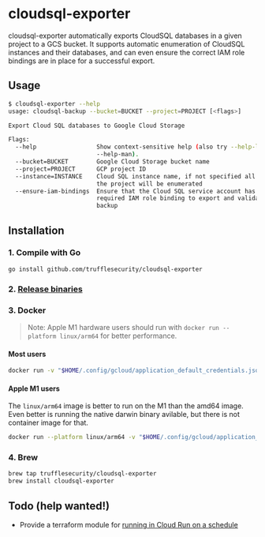 # cloudsql-exporter

cloudsql-exporter automatically exports CloudSQL databases in a given project to a GCS bucket.
It supports automatic enumeration of CloudSQL instances and their databases, and can even ensure the correct IAM role bindings are in place for a successful export.

## Usage

```bash
$ cloudsql-exporter --help
usage: cloudsql-backup --bucket=BUCKET --project=PROJECT [<flags>]

Export Cloud SQL databases to Google Cloud Storage

Flags:
  --help                 Show context-sensitive help (also try --help-long and
                         --help-man).
  --bucket=BUCKET        Google Cloud Storage bucket name
  --project=PROJECT      GCP project ID
  --instance=INSTANCE    Cloud SQL instance name, if not specified all within
                         the project will be enumerated
  --ensure-iam-bindings  Ensure that the Cloud SQL service account has the
                         required IAM role binding to export and validate the
                         backup
```

## Installation
### 1. Compile with Go

```
go install github.com/trufflesecurity/cloudsql-exporter
```

### 2. [Release binaries](https://github.com/trufflesecurity/cloudsql-exporter/releases)

### 3. Docker

> Note: Apple M1 hardware users should run with `docker run --platform linux/arm64` for better performance.

#### **Most users**

```bash
docker run -v "$HOME/.config/gcloud/application_default_credentials.json:/gcloud.json" -e GOOGLE_APPLICATION_CREDENTIALS=/gcloud.json trufflesecurity/cloudsql-exporter:latest --bucket my-cloudsql-backups --project my-project  --ensure-iam-bindings
```

#### **Apple M1 users**

The `linux/arm64` image is better to run on the M1 than the amd64 image.
Even better is running the native darwin binary avilable, but there is not container image for that.

```bash
docker run --platform linux/arm64 -v "$HOME/.config/gcloud/application_default_credentials.json:/gcloud.json" -e GOOGLE_APPLICATION_CREDENTIALS=/gcloud.json trufflesecurity/cloudsql-exporter:latest --bucket my-cloudsql-backups --project my-project  --ensure-iam-bindings
```

### 4. Brew

```bash
brew tap trufflesecurity/cloudsql-exporter
brew install cloudsql-exporter
```

## Todo (help wanted!)

- Provide a terraform module for [running in Cloud Run on a schedule](https://cloud.google.com/run/docs/triggering/using-scheduler)
